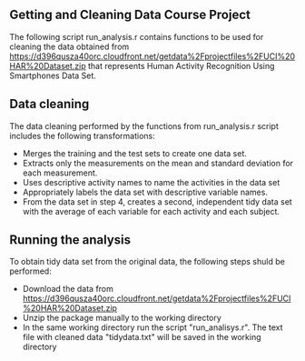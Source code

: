 ## Getting and Cleaning Data Course Project

The following script run_analysis.r contains functions to be used for cleaning the data obtained from https://d396qusza40orc.cloudfront.net/getdata%2Fprojectfiles%2FUCI%20HAR%20Dataset.zip that represents Human Activity Recognition Using Smartphones Data Set.

## Data cleaning

The data cleaning performed by the functions from run_analysis.r script includes the following transformations:

* Merges the training and the test sets to create one data set.
* Extracts only the measurements on the mean and standard deviation for each measurement. 
* Uses descriptive activity names to name the activities in the data set
* Appropriately labels the data set with descriptive variable names. 
* From the data set in step 4, creates a second, independent tidy data set with the average of each variable for each activity and each subject. 

## Running the analysis

To obtain tidy data set from the original data, the following steps shuld be performed:

* Download the data from https://d396qusza40orc.cloudfront.net/getdata%2Fprojectfiles%2FUCI%20HAR%20Dataset.zip 
* Unzip the package manually to the working directory
* In the same working directory run the script "run_analisys.r". The text file with cleaned data "tidydata.txt" will be saved in the working directory